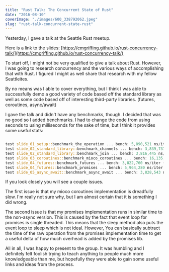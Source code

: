 ```yaml
---
title: "Rust Talk: The Concurrent State of Rust"
date: "2016-08-10"
coverImage: "./images/600_338792062.jpeg"
slug: "rust-talk-concurrent-state-rust"
---
```


Yesterday, I gave a talk at the Seattle Rust meetup.

Here is a link to the slides: [https://cmgriffing.github.io/rust-concurrency-talk/](https://cmgriffing.github.io/rust-concurrency-talk/)

To start off, I might not be very qualified to give a talk about Rust. However, I was going to research concurrency and the various ways of accomplishing that with Rust. I figured I might as well share that research with my fellow Seattleites.

By no means was I able to cover everything, but I think I was able to successfully demo a good variety of code based off the standard library as well as some code based off of interesting third-party libraries. (futures, coroutines, async/await)

I gave the talk and didn't have any benchmarks, though. I decided that was no good so I added benchmarks. I had to change the code from using seconds to using milliseconds for the sake of time, but I think it provides some useful stats:

```rust

test slide_01_setup::benchmark_the_operation ... bench: 5,890,521 ns/iter (+/- 440,129)
test slide_02_standard_library::benchmark_channels ... bench: 3,839,737 ns/iter (+/- 285,787)
test slide_02_standard_library::benchmark_join ... bench: 3,816,445 ns/iter (+/- 279,266)
test slide_03_coroutines::benchmark_mioco_coroutines ... bench: 16,135,118 ns/iter (+/- 2,343,957)
test slide_04_futures::benchmark_futures ... bench: 3,822,760 ns/iter (+/- 314,886)
test slide_04_futures::benchmark_promises ... bench: 5,964,280 ns/iter (+/- 456,764)
test slide_05_async_await::benchmark_async_await ... bench: 3,828,543 ns/iter (+/- 276,901)
```

If you look closely you will see a couple issues.

The first issue is that my mioco coroutines implementation is dreadfully slow. I'm really not sure why, but I am almost certain that it is something I did wrong.

The second issue is that my promises implementation runs in similar time to the non-async version. This is caused by the fact that event loop for promises is single threaded. This means that the sleep method also puts the event loop to sleep which is not ideal. However, You can basically subtract the time of the raw operation from the promises implementation time to get a useful delta of how much overhead is added by the promises lib.

All in all, I was happy to present to the group. It was humbling and I definitely felt foolish trying to teach anything to people much more knowledgeable than me, but hopefully they were able to gain some useful links and ideas from the process.

